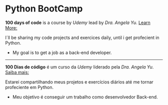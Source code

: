 # Python BootCamp
 **100 days of code** is a course by *Udemy* lead by *Dra. Angela Yu*. [Learn More:](https://www.udemy.com/course/100-days-of-code/)

 I´ll be sharing my code projects and exercices daily, until i get profecient in Python.
 * My goal is to get a job as a back-end developer.

---

**100 Dias de código** é um curso da *Udemy* liderado pela *Dra. Angela Yu*. [Saiba mais:](https://www.udemy.com/course/100-days-of-code/)

Estarei compartilhando meus projetos e exercícios diários até me tornar profeciente em Python.
* Meu objetivo é conseguir um trabalho como desenvolvedor Back-end.


